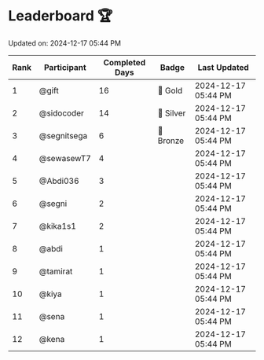 # Leaderboard 🏆

Updated on: 2024-12-17 05:44 PM

| Rank | Participant       | Completed Days | Badge      | Last Updated         |
|------|-------------------|----------------|------------|----------------------|
| 1    | @gift             | 16             | 🏅 Gold     | 2024-12-17 05:44 PM |
| 2    | @sidocoder        | 14             | 🥈 Silver   | 2024-12-17 05:44 PM |
| 3    | @segnitsega       | 6              | 🥉 Bronze   | 2024-12-17 05:44 PM |
| 4    | @sewasewT7        | 4              |            | 2024-12-17 05:44 PM |
| 5    | @Abdi036          | 3              |            | 2024-12-17 05:44 PM |
| 6    | @segni            | 2              |            | 2024-12-17 05:44 PM |
| 7    | @kika1s1          | 2              |            | 2024-12-17 05:44 PM |
| 8    | @abdi             | 1              |            | 2024-12-17 05:44 PM |
| 9    | @tamirat          | 1              |            | 2024-12-17 05:44 PM |
| 10   | @kiya             | 1              |            | 2024-12-17 05:44 PM |
| 11   | @sena             | 1              |            | 2024-12-17 05:44 PM |
| 12   | @kena             | 1              |            | 2024-12-17 05:44 PM |
